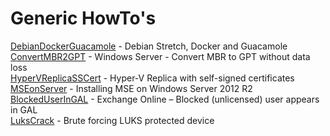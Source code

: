 # Generic HowTo's

[DebianDockerGuacamole](HowTo/DebianDockerGuacamole) - Debian Stretch, Docker and Guacamole  
[ConvertMBR2GPT](HowTo/ConvertMBR2GPT) - Windows Server - Convert MBR to GPT without data loss  
[HyperVReplicaSSCert](HowTo/HyperVReplicaSSCert) - Hyper-V Replica with self-signed certificates  
[MSEonServer](HowTo/MSEonServer) - Installing MSE on Windows Server 2012 R2  
[BlockedUserInGAL](HowTo/BlockedUserInGAL) - Exchange Online – Blocked (unlicensed) user appears in GAL  
[LuksCrack](HowTo/LuksCrack) - Brute forcing LUKS protected device